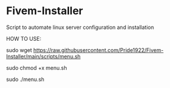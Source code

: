 # Fivem-Installer
Script to automate linux server configuration and installation

HOW TO USE:

sudo wget https://raw.githubusercontent.com/Pride1922/Fivem-Installer/main/scripts/menu.sh

sudo chmod +x menu.sh

sudo ./menu.sh
